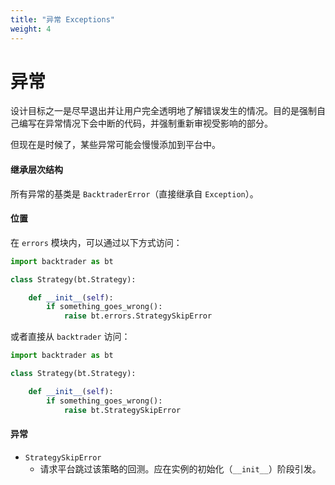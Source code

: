 ```yaml
---
title: "异常 Exceptions"
weight: 4
---
```


# 异常

设计目标之一是尽早退出并让用户完全透明地了解错误发生的情况。目的是强制自己编写在异常情况下会中断的代码，并强制重新审视受影响的部分。

但现在是时候了，某些异常可能会慢慢添加到平台中。

#### 继承层次结构

所有异常的基类是 `BacktraderError`（直接继承自 `Exception`）。

#### 位置

在 `errors` 模块内，可以通过以下方式访问：

```python
import backtrader as bt

class Strategy(bt.Strategy):

    def __init__(self):
        if something_goes_wrong():
            raise bt.errors.StrategySkipError
```

或者直接从 `backtrader` 访问：

```python
import backtrader as bt

class Strategy(bt.Strategy):

    def __init__(self):
        if something_goes_wrong():
            raise bt.StrategySkipError
```

#### 异常

- `StrategySkipError`
  - 请求平台跳过该策略的回测。应在实例的初始化（`__init__`）阶段引发。
